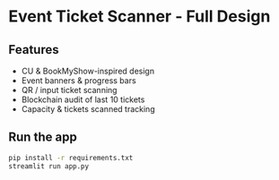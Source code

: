 # Event Ticket Scanner - Full Design

## Features
- CU & BookMyShow-inspired design
- Event banners & progress bars
- QR / input ticket scanning
- Blockchain audit of last 10 tickets
- Capacity & tickets scanned tracking

## Run the app
```bash
pip install -r requirements.txt
streamlit run app.py
